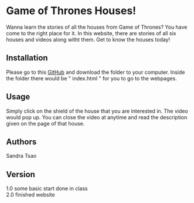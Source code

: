 # Game of Thrones Houses!

Wanna learn the stories of all the houses from Game of Thrones? You have come to the right place for it. In this website, there are stories of all six houses and videos along witht them. Get to know the houses today!

## Installation
Please go to this [GitHub](https://github.com/SandraTsao/tsao_sandra_GOT) and download the folder to your computer. Inside the folder there would be " index.html " for you to go to the webpages.

## Usage
Simply click on the shield of the house that you are interested in. The video would pop up. You can close the video at anytime and read the description given on the page of that house.

## Authors
Sandra Tsao

## Version
1.0 some basic start done in class\
2.0 finished website